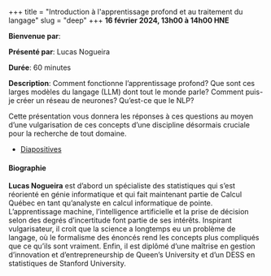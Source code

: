 +++
title = "Introduction à l'apprentissage profond et au traitement du langage"
slug = "deep"
+++
**16 février 2024, 13h00 à 14h00 HNE**

**Bienvenue par**: 

**Présenté par**: Lucas Nogueira

**Durée**: 60 minutes

**Description**: Comment fonctionne l’apprentissage profond? Que sont ces larges modèles du langage (LLM) dont
tout le monde parle? Comment puis-je créer un réseau de neurones? Qu’est-ce que le NLP?

Cette présentation vous donnera les réponses à ces questions au moyen d’une vulgarisation de ces concepts
d’une discipline désormais cruciale pour la recherche de tout domaine.

* [Diapositives](https://docs.google.com/presentation/d/1ap97ejMwf-gHWaZS6lKhnsoOJ7hvOL6E0NpKqHB3R7s/edit)

#### Biographie

**Lucas Nogueira** est d’abord un spécialiste des statistiques qui
s’est réorienté en génie informatique et qui fait maintenant partie de
Calcul Québec en tant qu’analyste en calcul informatique de pointe.
L’apprentissage machine, l’intelligence artificielle et la prise de
décision selon des degrés d’incertitude font partie de ses intérêts.
Inspirant vulgarisateur, il croit que la science a longtemps
eu un problème de langage, où le formalisme des énoncés rend
les concepts plus compliqués que ce qu’ils sont vraiment.
Enfin, il est diplômé d’une maîtrise en gestion
d’innovation et d’entrepreneurship de Queen’s University
et d’un DESS en statistiques de Stanford University.
